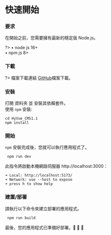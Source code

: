 # 快速開始

### 要求

在開始之前，您需要擁有最新的穩定版 Node.js。

?> • node js 16+ <br/>
• npm js 8+

### 下載

?> 檔案下載連結 [GitHub](https://github.com/HywebU00/HyVue_CMS1.1)檔案下載。<br/>

### 安裝

打開 資料夾 並 安裝其依賴套件。<br/>
使用 `npm` 安裝:

```text
cd HyVue_CMS1.1
npm install
```

### 開始

`npm` 安裝完成後，您就可以執行應用程式了。

```text
 npm run dev
```

此指令將啟動本機網路伺服器 http://localhost:3000：

```text
➜ Local: http://localhost:5173/
➜ Network: use --host to expose
➜ press h to show help
```

### 建置/部署

請執行以下命令來建立部署的應用程式。

```text
 npm run build

```

最後，您的應用程式已準備好部署。🎉 🎉 🎉
